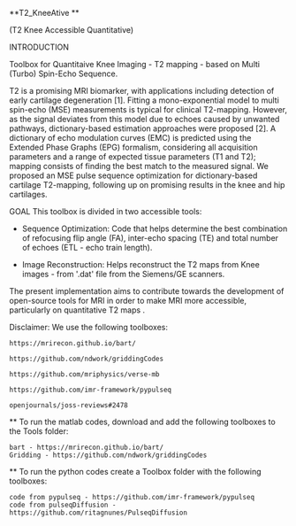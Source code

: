 **T2_KneeAtive
**

(T2 Knee Accessible Quantitative)


INTRODUCTION

Toolbox for Quantitaive Knee Imaging - T2 mapping - based on Multi (Turbo) Spin-Echo Sequence.


T2 is a promising MRI biomarker, with applications including detection of early cartilage degeneration [1]. Fitting a mono-exponential model to multi spin-echo (MSE) measurements is typical for clinical T2-mapping. However, as the signal deviates from this model due to echoes caused by unwanted pathways, dictionary-based estimation approaches were proposed [2]. A dictionary of echo modulation curves (EMC) is predicted using the Extended Phase Graphs (EPG) formalism, considering all acquisition parameters and a range of expected tissue parameters (T1 and T2); mapping consists of finding the best match to the measured signal. We proposed an MSE pulse sequence optimization for dictionary-based cartilage T2-mapping, following up on promising results in the knee and hip cartilages. 


GOAL
This toolbox is divided in two accessible tools: 

 - Sequence Optimization:
Code that helps determine the best combination of refocusing flip angle (FA), inter-echo spacing (TE) and total number of echoes (ETL - echo train length).

 - Image Reconstruction:
Helps reconstruct the T2 maps from Knee images - from '.dat' file from the Siemens/GE scanners.


The present implementation aims to contribute towards the development of open-source tools for MRI in order to make MRI more accessible, particularly on quantitative T2 maps
. 

Disclaimer: 
We use the following toolboxes:

    https://mrirecon.github.io/bart/

    https://github.com/ndwork/griddingCodes

    https://github.com/mriphysics/verse-mb

    https://github.com/imr-framework/pypulseq

    openjournals/joss-reviews#2478


** To run the matlab codes, download and add the following toolboxes to the Tools folder:

    bart - https://mrirecon.github.io/bart/
    Gridding - https://github.com/ndwork/griddingCodes

** To run the python codes create a Toolbox folder with the following toolboxes:

    code from pypulseq - https://github.com/imr-framework/pypulseq
    code from pulseqDiffusion - https://github.com/ritagnunes/PulseqDiffusion
